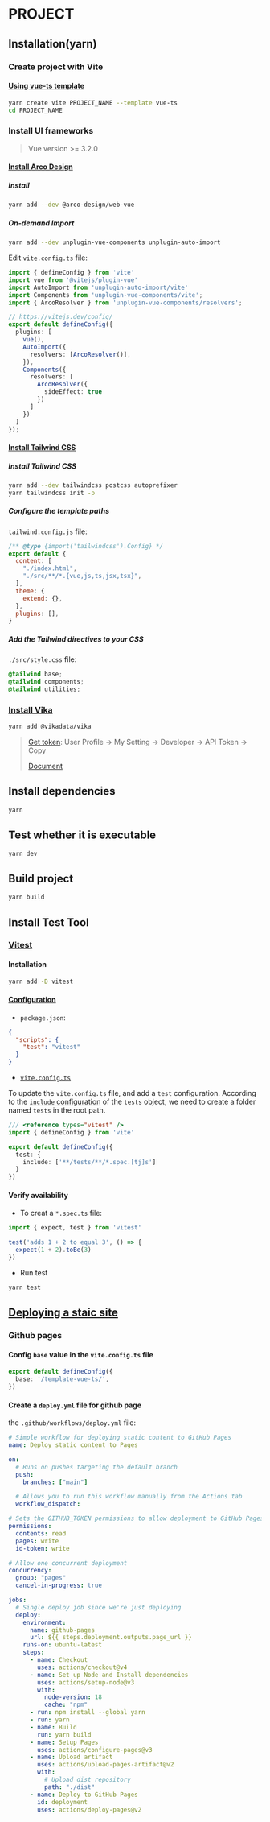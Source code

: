 # PROJECT

## Installation(yarn)

### Create project with Vite

#### [Using vue-ts template](https://vitejs.dev/guide/)

```sh
yarn create vite PROJECT_NAME --template vue-ts
cd PROJECT_NAME
```

### Install UI frameworks

> Vue version >= 3.2.0

#### [Install Arco Design](https://arco.design/vue/docs/start)

##### Install

```sh
yarn add --dev @arco-design/web-vue
```

##### On-demand Import

```sh
yarn add --dev unplugin-vue-components unplugin-auto-import 
```

Edit `vite.config.ts` file:

```ts
import { defineConfig } from 'vite'
import vue from '@vitejs/plugin-vue'
import AutoImport from 'unplugin-auto-import/vite'
import Components from 'unplugin-vue-components/vite';
import { ArcoResolver } from 'unplugin-vue-components/resolvers';

// https://vitejs.dev/config/
export default defineConfig({
  plugins: [
    vue(),
    AutoImport({
      resolvers: [ArcoResolver()],
    }),
    Components({
      resolvers: [
        ArcoResolver({
          sideEffect: true
        })
      ]
    })
  ]
});
```

#### [Install Tailwind CSS](https://tailwindcss.com/docs/guides/vite#vue)

##### Install Tailwind CSS

```sh
yarn add --dev tailwindcss postcss autoprefixer
yarn tailwindcss init -p
```

##### Configure the template paths

`tailwind.config.js` file:

```js
/** @type {import('tailwindcss').Config} */
export default {
  content: [
    "./index.html",
    "./src/**/*.{vue,js,ts,jsx,tsx}",
  ],
  theme: {
    extend: {},
  },
  plugins: [],
}
```

##### Add the Tailwind directives to your CSS

`./src/style.css` file:

```css
@tailwind base;
@tailwind components;
@tailwind utilities;
```

### [Install Vika](https://developers.vika.cn/api/fusion-api-v3#javascript-sdk)

```sh
yarn add @vikadata/vika
```

> [Get token](https://vika.cn/management/overview): User Profile -> My Setting -> Developer -> API Token -> Copy
>
> [Document](https://developers.vika.cn/api/get-records)

## Install dependencies

```sh
yarn
```

## Test whether it is executable

```sh
yarn dev
```

## Build project

```sh
yarn build
```

## Install Test Tool

### [Vitest](https://cn.vitest.dev/guide/)

#### Installation

```sh
yarn add -D vitest
```

#### [Configuration](https://cn.vitest.dev/config/#include)

- `package.json`:

```json
{
  "scripts": {
    "test": "vitest"
  }
}
```

- [`vite.config.ts`](https://cn.vitest.dev/guide/#%E9%85%8D%E7%BD%AE-vitest)

To update the `vite.config.ts` file, and add a `test` configuration. According to the [`include` configuration](https://github.com/vitejs/vite/blob/0c0aeaeb3f12d2cdc3c47557da209416c8d48fb7/vitest.config.ts) of the `tests` object, we need to create a folder named `tests` in the root path.

```ts
/// <reference types="vitest" />
import { defineConfig } from 'vite'

export default defineConfig({
  test: {
    include: ['**/tests/**/*.spec.[tj]s']
  }
})
```

#### Verify availability

- To creat a `*.spec.ts` file:

```ts
import { expect, test } from 'vitest'

test('adds 1 + 2 to equal 3', () => {
  expect(1 + 2).toBe(3)
})
```

- Run test

```sh
yarn test
```

## [Deploying a staic site](https://vitejs.dev/guide/static-deploy.html#github-pages)

### Github pages

#### Config `base` value in the `vite.config.ts` file

```ts
export default defineConfig({
  base: '/template-vue-ts/',
})
```

#### Create a `deploy.yml` file for github page

the `.github/workflows/deploy.yml` file:

```yml
# Simple workflow for deploying static content to GitHub Pages
name: Deploy static content to Pages

on:
  # Runs on pushes targeting the default branch
  push:
    branches: ["main"]

  # Allows you to run this workflow manually from the Actions tab
  workflow_dispatch:

# Sets the GITHUB_TOKEN permissions to allow deployment to GitHub Pages
permissions:
  contents: read
  pages: write
  id-token: write

# Allow one concurrent deployment
concurrency:
  group: "pages"
  cancel-in-progress: true

jobs:
  # Single deploy job since we're just deploying
  deploy:
    environment:
      name: github-pages
      url: ${{ steps.deployment.outputs.page_url }}
    runs-on: ubuntu-latest
    steps:
      - name: Checkout
        uses: actions/checkout@v4
      - name: Set up Node and Install dependencies
        uses: actions/setup-node@v3
        with:
          node-version: 18
          cache: "npm"
      - run: npm install --global yarn
      - run: yarn
      - name: Build
        run: yarn build
      - name: Setup Pages
        uses: actions/configure-pages@v3
      - name: Upload artifact
        uses: actions/upload-pages-artifact@v2
        with:
          # Upload dist repository
          path: "./dist"
      - name: Deploy to GitHub Pages
        id: deployment
        uses: actions/deploy-pages@v2
```
